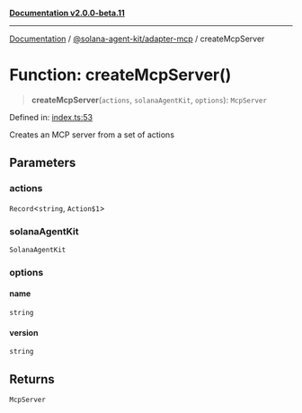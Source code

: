 [**Documentation v2.0.0-beta.11**](../../../README.md)

***

[Documentation](../../../README.md) / [@solana-agent-kit/adapter-mcp](../README.md) / createMcpServer

# Function: createMcpServer()

> **createMcpServer**(`actions`, `solanaAgentKit`, `options`): `McpServer`

Defined in: [index.ts:53](https://github.com/michaelessiet/solana-agent-kit/blob/d01565d8314c89261231d701336a71dcba5f4bf6/packages/adapter-mcp/src/index.ts#L53)

Creates an MCP server from a set of actions

## Parameters

### actions

`Record`\<`string`, `Action$1`\>

### solanaAgentKit

`SolanaAgentKit`

### options

#### name

`string`

#### version

`string`

## Returns

`McpServer`
